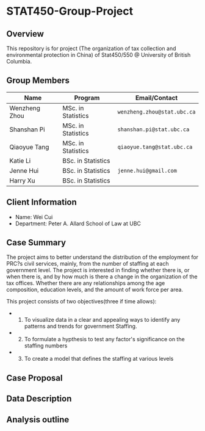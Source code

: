 # STAT450-Group-Project

## Overview

This repository is for project (The organization of tax collection and environmental protection in China) of Stat450/550 @ University of British Columbia.

## Group Members

|   **Name**     |     **Program**           |    **Email/Contact**              |
|----------------|---------------------------|-----------------------------------|
| Wenzheng Zhou  |    MSc. in Statistics     |    `wenzheng.zhou@stat.ubc.ca`    |
| Shanshan Pi    |    MSc. in Statistics     |    `shanshan.pi@stat.ubc.ca`      |
| Qiaoyue Tang   |    MSc. in Statistics     |    `qiaoyue.tang@stat.ubc.ca`     |
| Katie Li       |    BSc. in Statistics     |                                   |
| Jenne Hui      |    BSc. in Statistics     |    `jenne.hui@gmail.com`          |
| Harry Xu       |    BSc. in Statistics     |                                   |

## Client Information

- Name: Wei Cui 
- Department: Peter A. Allard School of Law at UBC

## Case Summary

The project aims to better understand the distribution of the employment for PRC?s civil services, mainly, from the number of staffing at each government level. The project is interested in finding whether there is, or when there is, and by how much is there a change in the organization of the tax offices. Whether there are any relationships among the age composition, education levels, and the amount of work force per area. 

This project consists of two objectives(three if time allows): 
- 1. To visualize data in a clear and appealing ways to identify any patterns and trends for government Staffing.  
- 2. To formulate a hypthesis to test any factor's significance on the staffing numbers
- 3. To create a model that defines the staffing at various levels

## Case Proposal

## Data Description


## Analysis outline
